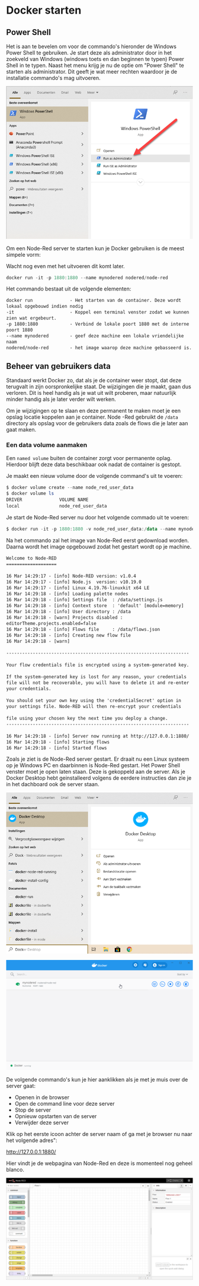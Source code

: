 # Docker starten

## Power Shell

Het is aan te bevelen om voor de commando's hieronder de Windows Power Shell te gebruiken. Je start deze als administrator door in het zoekveld van Windows (windows toets en dan beginnen te typen) Power Shell in te typen. Naast het menu krijg je nu de optie om "Power Shell" te starten als administrator. Dit geeft je wat meer rechten waardoor je de installatie commando's mag uitvoeren.

![](local-install/powershell-start.png)



Om een Node-Red server te starten kun je Docker gebruiken is de meest simpele vorm:

Wacht nog even met het uitvoeren dit komt later.

```powershell
docker run -it -p 1880:1880 --name mynodered nodered/node-red
```

Het commando bestaat uit de volgende elementen:

```
docker run              - Het starten van de container. Deze wordt lokaal opgebouwd indien nodig	
-it                     - Koppel een terminal venster zodat we kunnen zien wat ergebeurt.
-p 1880:1880            - Verbind de lokale poort 1880 met de interne poort 1880
--name mynodered        - geef deze machine een lokale vriendelijke naam
nodered/node-red        - het image waarop deze machine gebasseerd is.
```

## Beheer van gebruikers data

Standaard werkt Docker zo, dat als je de container weer stopt, dat deze terugvalt in zijn oorspronkelijke staat. De wijzigingen die je maakt, gaan dus verloren. Dit is heel handig als je wat uit wilt proberen, maar natuurlijk minder handig als je later verder wilt werken. 

Om je wijzigingen op te slaan en deze permanent te maken moet je een opslag locatie koppelen aan je container. Node -Red gebruikt de `/data` directory als opslag voor de gebruikers data zoals de flows die je later aan gaat maken.

### Een data volume aanmaken

Een `named volume` buiten de container zorgt voor permanente oplag. Hierdoor blijft deze data beschikbaar ook nadat de container is gestopt.

Je maakt een nieuw volume door de volgende command's uit te voeren:

```powershell
$ docker volume create --name node_red_user_data
$ docker volume ls
DRIVER              VOLUME NAME
local               node_red_user_data
```

Je start de Node-Red server nu door het volgende commado uit te voeren:

```powershell
$ docker run -it -p 1880:1880 -v node_red_user_data:/data --name mynodered nodered/node-red
```

Na het commando zal het image van Node-Red eerst gedownload worden. Daarna wordt het image opgebouwd zodat het gestart wordt op je machine.

```
Welcome to Node-RED
===================

16 Mar 14:29:17 - [info] Node-RED version: v1.0.4
16 Mar 14:29:17 - [info] Node.js  version: v10.19.0
16 Mar 14:29:17 - [info] Linux 4.19.76-linuxkit x64 LE
16 Mar 14:29:18 - [info] Loading palette nodes
16 Mar 14:29:18 - [info] Settings file  : /data/settings.js
16 Mar 14:29:18 - [info] Context store  : 'default' [module=memory]
16 Mar 14:29:18 - [info] User directory : /data
16 Mar 14:29:18 - [warn] Projects disabled : editorTheme.projects.enabled=false
16 Mar 14:29:18 - [info] Flows file     : /data/flows.json
16 Mar 14:29:18 - [info] Creating new flow file
16 Mar 14:29:18 - [warn]

---------------------------------------------------------------------

Your flow credentials file is encrypted using a system-generated key.

If the system-generated key is lost for any reason, your credentials
file will not be recoverable, you will have to delete it and re-enter
your credentials.

You should set your own key using the 'credentialSecret' option in
your settings file. Node-RED will then re-encrypt your credentials

file using your chosen key the next time you deploy a change.
---------------------------------------------------------------------

16 Mar 14:29:18 - [info] Server now running at http://127.0.0.1:1880/
16 Mar 14:29:18 - [info] Starting flows
16 Mar 14:29:18 - [info] Started flows
```

Zoals je ziet is de Node-Red server gestart. Er draait nu een Linux systeem op je Windows PC en daarbinnen is Node-Red gestart.  Het Power Shell venster moet je open laten staan. Deze is gekoppeld aan de server.
Als je Docker Desktop hebt geinstalleerd volgens de eerdere instructies dan zie je in het dachboard ook de server staan.

![](node-red/docker-dektop-start.png)

![](node-red/docker-node-red-running.png)

De volgende commando's kun je hier aanklikken als je met je muis over de server gaat:

- Openen in de browser
- Open de command line voor deze server
- Stop de server
- Opnieuw opstarten van de server
- Verwijder deze server

Klik op het eerste icoon achter de server naam of ga met je browser nu naar het volgende adres":

http://127.0.0.1:1880/

Hier vindt je de webpagina van Node-Red en deze is momenteel nog geheel blanco.

![](node-red/node-red-blank.png)

